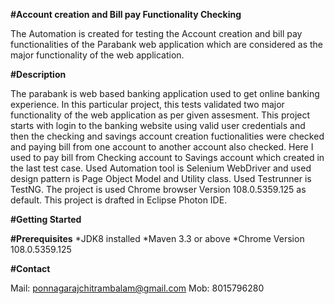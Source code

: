 **#Account creation and Bill pay Functionality Checking**

The Automation is created for testing the Account creation and bill pay functionalities of the Parabank web application which are considered as the major functionality of the web application.

**#Description**

The parabank is web based banking application used to get online banking experience. In this particular project, this tests validated two major functionality of the web application as per given assesment. This project starts with login to the banking website using valid user credentials and then the checking and savings account creation fuctionalities were checked and paying bill from one account to another account also checked. Here I used to pay bill from Checking account to Savings account which created in the last test case. Used Automation tool is Selenium WebDriver and used design pattern is Page Object Model and Utility class. Used Testrunner is TestNG. The project is used Chrome browser Version 108.0.5359.125 as default. This project is drafted in Eclipse Photon IDE.

**#Getting Started**

**#Prerequisites**
*JDK8 installed
*Maven 3.3 or above
*Chrome Version 108.0.5359.125

**#Contact**

Mail: ponnagarajchitrambalam@gmail.com
Mob: 8015796280

